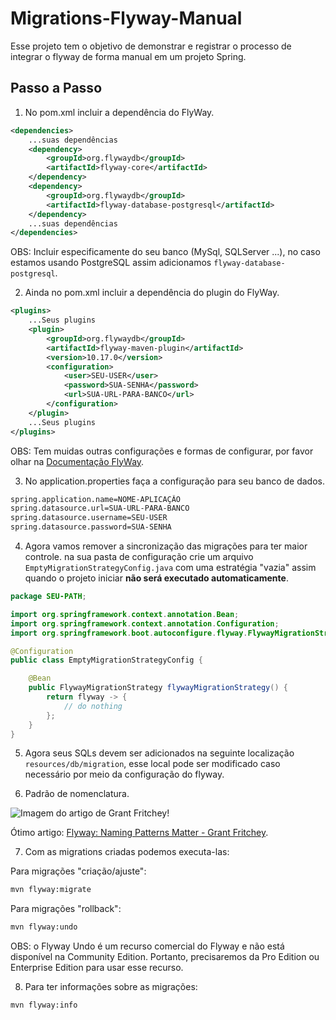 # Migrations-Flyway-Manual

Esse projeto tem o objetivo de demonstrar e registrar o processo de integrar o flyway de forma manual em um projeto Spring.

## Passo a Passo

1. No pom.xml incluir a dependência do FlyWay.

```XML
<dependencies>
    ...suas dependências
    <dependency>
        <groupId>org.flywaydb</groupId>
        <artifactId>flyway-core</artifactId>
    </dependency>
    <dependency>
        <groupId>org.flywaydb</groupId>
        <artifactId>flyway-database-postgresql</artifactId>
    </dependency>
    ...suas dependências
</dependencies>
```
OBS: Incluir especificamente do seu banco (MySql, SQLServer ...), no caso estamos usando PostgreSQL assim adicionamos ```flyway-database-postgresql```.

2. Ainda no pom.xml incluir a dependência do plugin do FlyWay.

```XML
<plugins>
    ...Seus plugins
    <plugin>
        <groupId>org.flywaydb</groupId>
        <artifactId>flyway-maven-plugin</artifactId>
        <version>10.17.0</version> 
        <configuration>
            <user>SEU-USER</user>
            <password>SUA-SENHA</password>
            <url>SUA-URL-PARA-BANCO</url>
        </configuration>
    </plugin>
    ...Seus plugins
</plugins>
```

OBS: Tem muidas outras configurações e formas de configurar, por favor olhar na [Documentação FlyWay](https://documentation.red-gate.com/flyway/getting-started-with-flyway).

3. No application.properties faça a configuração para seu banco de dados.

```sh
spring.application.name=NOME-APLICAÇÂO
spring.datasource.url=SUA-URL-PARA-BANCO
spring.datasource.username=SEU-USER
spring.datasource.password=SUA-SENHA
```

4. Agora vamos remover a sincronização das migrações para ter maior controle. na sua pasta de configuração crie um arquivo ```EmptyMigrationStrategyConfig.java``` com uma estratégia "vazia" assim quando o projeto iniciar **não será executado automaticamente**.

```java
package SEU-PATH;

import org.springframework.context.annotation.Bean;
import org.springframework.context.annotation.Configuration;
import org.springframework.boot.autoconfigure.flyway.FlywayMigrationStrategy;

@Configuration
public class EmptyMigrationStrategyConfig {

    @Bean
    public FlywayMigrationStrategy flywayMigrationStrategy() {
        return flyway -> {
            // do nothing  
        };
    }
}
```

5. Agora seus SQLs devem ser adicionados na seguinte localização ```resources/db/migration```, esse local pode ser modificado caso necessário por meio da configuração do flyway.

6. Padrão de nomenclatura.

![Imagem do artigo de Grant Fritchey!](https://www.red-gate.com/wp-content/uploads/2020/07/flyway_naming.png "Grant Fritchey")

Ótimo artigo: [Flyway: Naming Patterns Matter - Grant Fritchey](https://www.red-gate.com/blog/database-devops/flyway-naming-patterns-matter).

7. Com as migrations criadas podemos executa-las:

Para migrações "criação/ajuste":
```sh
mvn flyway:migrate
```

Para migrações "rollback":
```sh
mvn flyway:undo
```
OBS: o Flyway Undo é um recurso comercial do Flyway e não está disponível na Community Edition. Portanto, precisaremos da Pro Edition ou Enterprise Edition para usar esse recurso.

8. Para ter informações sobre as migrações:
```sh
mvn flyway:info
```

